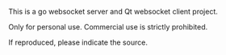 This is a go websocket server and Qt websocket client project.

Only for personal use. Commercial use is strictly prohibited.

If reproduced, please indicate the source.

